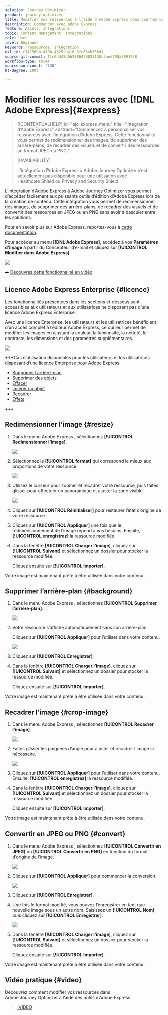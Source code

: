 ```yaml
---
solution: Journey Optimizer
product: journey optimizer
title: Modifier vos ressources à l’aide d’Adobe Express dans Journey Optimizer
description: Commencer avec Adobe Express
feature: Assets, Integrations
topic: Content Management, Integrations
role: User
level: Beginner
keywords: ressources, intégration
exl-id: c74156bb-4f00-4325-b416-6fe36cb755d1
source-git-commit: 11c6dd43d6b20864f9823130c5aed790a3091938
workflow-type: tm+mt
source-wordcount: '538'
ht-degree: 100%

---
```


# Modifier les ressources avec [!DNL Adobe Express]{#express}

>[!CONTEXTUALHELP]
>id="ajo_express_menu"
>title="Intégration d’Adobe Express"
>abstract="Commencez à personnaliser vos ressources avec l’intégration d’Adobe Express. Cette fonctionnalité vous permet de redimensionner des images, de supprimer des arrière-plans, de recadrer des visuels et de convertir des ressources au format JPEG ou PNG."

>[!AVAILABILITY]
>
>L’intégration d’Adobe Express à Adobe Journey Optimizer n’est actuellement pas disponible pour une utilisation avec Healthcare Shield ou Privacy and Security Shield.

L’intégration d’Adobe Express à Adobe Journey Optimizer vous permet d’accéder facilement aux puissants outils d’édition d’Adobe Express lors de la création de contenu. Cette intégration vous permet de redimensionner des images, de supprimer des arrière-plans, de recadrer des visuels et de convertir des ressources en JPEG ou en PNG sans avoir à basculer entre les solutions.

Pour en savoir plus sur Adobe Express, reportez-vous à [cette documentation](https://helpx.adobe.com/fr/express/user-guide.html).

Pour accéder au menu **[!DNL Adobe Express]**, accédez à vos **Paramètres d’image** à partir du Concepteur d’e-mail et cliquez sur **[!UICONTROL Modifier dans Adobe Express]**.

![](assets/express_1.png)

➡️ [Découvrez cette fonctionnalité en vidéo](#video)

## Licence Adobe Express Enterprise {#licence}

Les fonctionnalités présentées dans les sections ci-dessous sont accessibles aux utilisateurs et aux utilisatrices ne disposant pas d’une licence Adobe Express Enterprise.

Avec une licence Enterprise, les utilisateurs et les utilisatrices bénéficient d’un accès complet à l’éditeur Adobe Express, ce qui leur permet de modifier les images en ajustant la couleur, la luminosité, la netteté, le contraste, les dimensions et des paramètres supplémentaires.

![](assets/express-licence.png)

+++Cas d’utilisation disponibles pour les utilisateurs et les utilisatrices disposant d’une licence Enterprise pour Adobe Express

* [Supprimer l’arrière-plan](https://helpx.adobe.com/fr/express/create-and-edit-images/edit-images/remove-background.html)
* [Supprimer des objets](https://helpx.adobe.com/fr/express/create-and-edit-images/create-and-modify-with-generative-ai/remove-objects-generative-fill.html)
* [Effacer](https://helpx.adobe.com/fr/express/create-and-edit-images/edit-images/eraser.html)
* [Insérer un objet](https://helpx.adobe.com/fr/express/adobe-express-on-mobile/create-and-edit-designs/generative-fill-mobile.html)
* [Recadrer](https://helpx.adobe.com/fr/express/create-and-edit-images/edit-images/crop-and-shape-images.html)
* [Effets](https://helpx.adobe.com/fr/express/add-effects-to-your-designs/add-images-and-visuals/apply-image-filters.html)

+++

## Redimensionner l’image {#resize}

1. Dans le menu Adobe Express , sélectionnez **[!UICONTROL Redimensionner l’image]**.

   ![](assets/express-resize-1.png)

1. Sélectionnez le **[!UICONTROL format]** qui correspond le mieux aux proportions de votre ressource.

   ![](assets/express-resize-2.png)

1. Utilisez le curseur pour zoomer et recadrer votre ressource, puis faites glisser pour effectuer un panoramique et ajuster la zone visible.

   ![](assets/express-resize-3.png)

1. Cliquez sur **[!UICONTROL Réinitialiser]** pour restaurer l’état d’origine de votre ressource.

1. Cliquez sur **[!UICONTROL Appliquer]** une fois que le redimensionnement de l’image répond à vos besoins. Ensuite, **[!UICONTROL enregistrez]** la ressource modifiée.

1. Dans la fenêtre **[!UICONTROL Charger l’image]**, cliquez sur **[!UICONTROL Suivant]** et sélectionnez un dossier pour stocker la ressource modifiée.

   Cliquez ensuite sur **[!UICONTROL Importer]**.

Votre image est maintenant prête à être utilisée dans votre contenu.

## Supprimer l’arrière-plan {#background}

1. Dans le menu Adobe Express , sélectionnez **[!UICONTROL Supprimer l’arrière-plan]**.

   ![](assets/express-background-1.png)

1. Votre ressource s’affiche automatiquement sans son arrière-plan.

   Cliquez sur **[!UICONTROL Appliquer]** pour l’utiliser dans votre contenu.

   ![](assets/express-background-2.png)

1. Cliquez sur **[!UICONTROL Enregistrer]**.

1. Dans la fenêtre **[!UICONTROL Charger l’image]**, cliquez sur **[!UICONTROL Suivant]** et sélectionnez un dossier pour stocker la ressource modifiée.

   Cliquez ensuite sur **[!UICONTROL Importer]**.

Votre image est maintenant prête à être utilisée dans votre contenu.

## Recadrer l’image {#crop-image}

1. Dans le menu Adobe Express , sélectionnez **[!UICONTROL Recadrer l’image]**.

   ![](assets/express-crop-1.png)

1. Faites glisser les poignées d’angle pour ajuster et recadrer l’image si nécessaire.

   ![](assets/express-crop-2.png)

1. Cliquez sur **[!UICONTROL Appliquer]** pour l’utiliser dans votre contenu. Ensuite, **[!UICONTROL enregistrez]** la ressource modifiée.

1. Dans la fenêtre **[!UICONTROL Charger l’image]**, cliquez sur **[!UICONTROL Suivant]** et sélectionnez un dossier pour stocker la ressource modifiée.

   Cliquez ensuite sur **[!UICONTROL Importer]**.

Votre image est maintenant prête à être utilisée dans votre contenu.

## Convertir en JPEG ou PNG {#convert}

1. Dans le menu Adobe Express , sélectionnez **[!UICONTROL Convertir en JPEG]** ou **[!UICONTROL Convertir en PNG]** en fonction du format d’origine de l’image.

   ![](assets/express-convert-1.png)

1. Cliquez sur **[!UICONTROL Appliquer]** pour commencer la conversion.

   ![](assets/express-convert-2.png)

1. Cliquez sur **[!UICONTROL Enregistrer]**.

1. Une fois le format modifié, vous pouvez l’enregistrer en tant que nouvelle image sous un autre nom. Saisissez un **[!UICONTROL Nom]** puis cliquez sur **[!UICONTROL Enregistrer]**.

   ![](assets/express-convert-3.png)

1. Dans la fenêtre **[!UICONTROL Charger l’image]**, cliquez sur **[!UICONTROL Suivant]** et sélectionnez un dossier pour stocker la ressource modifiée.

   Cliquez ensuite sur **[!UICONTROL Importer]**.

Votre image est maintenant prête à être utilisée dans votre contenu.


## Vidéo pratique {#video}

Découvrez comment modifier vos ressources dans Adobe Journey Optimizer à l’aide des outils d’Adobe Express.

>[!VIDEO](https://video.tv.adobe.com/v/3455525/?quality=12&captions=fre_fr)



